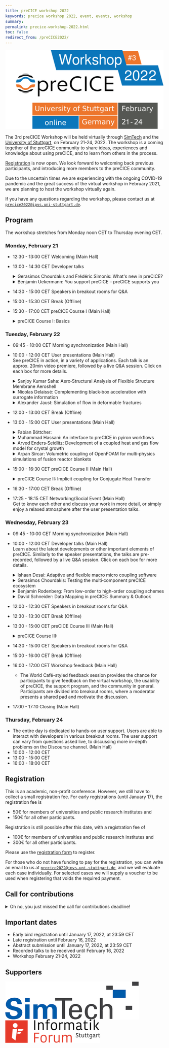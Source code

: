```yaml
---
title: preCICE workshop 2022
keywords: precice workshop 2022, event, events, workshop
summary:
permalink: precice-workshop-2022.html
toc: false
redirect_from: /preCICE2022/
---
```


<img class="img-responsive center-block" src="images/events/precice2022.svg" alt="preCICE Workshop banner" style="max-width: 500px; margin:auto;">

The 3rd preCICE Workshop will be held virtually through [SimTech](https://www.simtech.uni-stuttgart.de/) and the [University of Stuttgart](https://www.uni-stuttgart.de/en/), on February 21-24, 2022. The workshop is a coming together of the preCICE community to share ideas, experiences and knowledge about using preCICE, and to learn from others in the process.

[Registration](https://precice.org/precice-workshop-2022.html#registration) is now open. We look forward to welcoming back previous participants, and introducing more members to the preCICE community.

Due to the uncertain times we are experiencing with the ongoing COVID-19 pandemic and the great success of the virtual workshop in February 2021, we are planning to host the workshop virtually again.

If you have any questions regarding the workshop, please contact us at [`precice2022@ipvs.uni-stuttgart.de`](mailto:precice2022@ipvs.uni-stuttgart.de).

## Program

The workshop stretches from Monday noon CET to Thursday evening CET.

### Monday, February 21

* 12:30 - 13:00 CET Welcoming (Main Hall)
* 13:00 - 14:30 CET Developer talks

    <details class="workshop-event" id="Chourdakis and Simonis"><summary> Gerasimos Chourdakis and Frédéric Simonis: What's new in preCICE?</summary>
    <p>Authors: <a href="https://www.in.tum.de/en/i05/people/personen/gerasimos-chourdakis/">Gerasimos Chourdakis</a>, <a href="https://www.in.tum.de/en/i05/people/personen/frederic-simonis/">Frédéric Simonis</a><br/>
    Affiliation: Technical University of Munich, Germany</p>
    <p>The core library became more robust, user-, and resource-friendly, while we restructured the tutorials and polished both bindings and adapters.
    In this talk, we will explore released as well as upcoming changes to both the library and the ecosystem as a whole.</p>
    </details>

    <details class="workshop-event" id="Uekermann"><summary>Benjamin Uekermann: You support preCICE – preCICE supports you</summary>
    <p>Authors: <a href="https://www.simtech.uni-stuttgart.de/exc/people/Uekermann/">Benjamin Uekermann</a><br/>
    Affiliation: University of Stuttgart, Germany</p>
    <p>Funding open-source research software such as preCICE in a sustainable manner is a challenge. Moreover, during the past year, the amount of support requests and collaborations has reached the manageable limit of the preCICE core team. We are introducing a preCICE support program to solve both issues – such that you can support preCICE and, thus, we can support you in a better and more reliable way. In this talk, we step you through our thought process that led to the program and discuss its funding and support options.</p>
    </details>

* 14:30 - 15:00 CET Speakers in breakout rooms for Q&A
* 15:00 - 15:30 CET Break (Offline)
* 15:30 - 17:00 CET preCICE Course I (Main Hall)

  <details class="workshop-event" id="courseI"><summary>preCICE Course I: Basics</summary>
  <p>Instructors: <a href="https://www.in.tum.de/en/i05/people/personen/gerasimos-chourdakis/">Gerasimos Chourdakis</a>, <a href="https://www.simtech.uni-stuttgart.de/exc/people/Uekermann/">Benjamin Uekermann</a><br/>
  Affiliation: Technical University of Munich, University of Stuttgart, preCICE developers.</p>
  <p>A hands-on introduction to preCICE, recommended for new users that want to learn how to couple their own codes.</p>
  <p>This course requires preCICE v2.3.0, Python 3.6 or newer, and the Python bindings. Optionally, please also install ParaView and gnuplot, or similar software to visualize VTK point data and CSV files. If you prefer to try everything in a Virtual Machine before setting up your own system (recommended), you can use the <a href="https://precice.org/installation-vm.html">preCICE Demo Virtual Machine</a>.</p>
  <p>See the "preCICE Course II and III" for more topics and additional technical requirements.</p>
  </details>

### Tuesday, February 22

* 09:45 - 10:00 CET Morning synchronization (Main Hall)
* 10:00 - 12:00 CET User presentations (Main Hall)<br/>
  See preCICE in action, in a variety of applications. Each talk is an approx. 20min video premiere, followed by a live Q&A session.
  Click on each box for more details.<br/>

    <details class="workshop-event" id="Saha"><summary>Sanjoy Kumar Saha: Aero‐Structural Analysis of Flexible Structure Membrane Aeroshell</summary>
    <p>Authors: <a>Sanjoy Kumar Saha</a><br/>
    Affiliation: Hokkaido University, Japan</p>
    <p>Atmospheric entry is one of the most critical phases in planetary exploration missions due to
    the strong heating, communication blackout and aerodynamic loads caused by the high
    velocity of the capsule. The use of a deployable aerodynamic decelerator with flexible
    membrane as an entry vehicle is a convenient concept that has drawn significant research attention because it provides reduced aerodynamic heating with low ballistic coefficient.</p>
    <p>In this study, the membrane aeroshell was investigated by a fluid‐structure interaction (FSI)
    model based on open‐source fluid solver SU2, computational structural solver CalculiX and
    coupling library preCICE. The present analysis model accurately recreated fundamental flow
    features such as swing motion, shock waves, and the expansion area in the flow field
    simulation. The aeroshell was elastically deformed by aerodynamic force caused by the large
    pressure difference between the front and rear side of the vehicle.</p>
    </details>

    <details class="workshop-event" id="Delaissé"><summary>Nicolas Delaissé: Complementing black‐box acceleration with surrogate information</summary>
    <p>Authors: <a>Nicolas Delaissé</a><br/>
    Affiliation: Ghent University, Belgium</p>
    <p>For partitioned simulation of strongly coupled fluid‐structure interaction problems, an implicit
    coupling scheme with a quasi‐Newton acceleration is often used. All quasi‐Newton
    acceleration methods now implemented in preCICE use the solvers as black‐boxes. However,
    by solving a simplified version of the problem at the start of each time step, both an initial
    Jacobian and solution are obtained, which can subsequently be used as starting point of the
    actual simulation. This method is called IQN‐ILSM. The simplified version of the problem –
    termed surrogate model – can have a coarser mesh or just simplified physics. A prerequisite is
    that the calculation time is significantly less than the actual problem. Finally, also the Jacobian
    and solution from the previous time step can be regarded as surrogate model, resulting in a
    reuse method without large square matrices.
    </p>
    </details>

    <details class="workshop-event" id="Jaust"><summary>Alexander Jaust: Simulation of flow in deformable fractures</summary>
    <p>Authors: <a>Alexander Jaust</a>, Miriam Schulte<br/>
    Affiliation: University of Stuttgart, Germany</p>
    <p>As part of the SFB1313 we work on coupled porous-media applications. This includes the prediction of fluid flow in and deformation of fractures in a porous medium. These predictions are important for hydraulic applications and hydro-fracking. We present an approach to simulate such applications based on a mixed-dimensional model using FEniCS and preCICE. This approach avoids the ill-conditioned monolithic problem and is suitable for, both, single fractures and fracture networks </p>
    </details>

* 12:00 - 13:00 CET Break (Offline)
* 13:00 - 15:00 CET User presentations (Main Hall)

    <details class="workshop-event" id="Böttcher"><summary>Fabian Böttcher: </summary>
    <p>Authors: <a>Fabian Böttcher</a><br/></p>
    <p>coming soon</p>
    </details>

    <details class="workshop-event" id="Hassani"><summary>Muhammad Hassani: An interface to preCICE in pyiron workflows</summary>
    <p>Authors: <a>Muhammad Hassani</a><br/>
    Affiliation: Max Planck Institute for iron research, Germany</p>
    <p>Pyiron is an IDE for materials science, in which all steps to develop and run complex simulation
    workflows can be performed. This includes the initial setup, the remote/interactive submission
    on HPC clusters, the post‐processing, as well as the management, mining, and visualization of
    the data. Additionally, pyiron provides a high‐level unified language for multiple simulation
    tools. Examples are molecular dynamics simulations with LAMMPS or simulations of the
    elastoplastic response of materials with DAMASK.</p>
    <p>Using a Jupyter environment, pyiron worklows are easily accessible, can be shared alongside
    their publications, are reproducible and reusable, with interoperability between various
    simulation tools.</p>
    <p>Here, we present our recently developed pyiron job class to couple continuum scale tools using
    the preCICE python API. An example of two FEniCS simulations, coupled to solve heat transfer
    equations, is chosen as a demonstrator to highlight the ease and flexibility of using pyiron. </p>
    </details>

    <details class="workshop-event" id="Enders‐Seidlitz"><summary>Arved Enders‐Seidlitz: Development of a coupled heat and gas flow model for crystal growth</summary>
    <p>Authors: <a>Arved Enders‐Seidlitz</a><br/> Affiliation: Leibniz Institute for Crystal Growth, Germany</p>
    <p>Crystal growth simulations involve a variety of physical phenomena, e.g., heat transfer, gas and
    melt flows, electromagnetism and thermal stresses. The Finite element (FEM) and Finite
    volume methods (FVM) have been selected as the main simulation tools for a new crystal
    growth model. Currently, 2D axisymmetric heat transfer including radiation, phase change and
    inductive heating are implemented using FEM in Elmer and FEniCSx. The FVM solver
    OpenFOAM has been chosen for gas flow simulations. In this contribution, the coupling
    strategy between Elmer‐OpenFOAM / FEniCSx‐OpenFOAM using preCICE library is discussed.
    First test cases are evaluated for both couplings, and requirements for future development are
    analyzed.</p>
    </details>

    <details class="workshop-event" id="Sircar"><summary>Arpan Sircar: Volumetric coupling of OpenFOAM for multi‐physics simulations of fusion reactor blankets</summary>
    <p>Authors: <a>Arpan Sircar</a><br/>Affiliation: Oak Ridge National Laboratory, USA</p>
    <p>preCICE was mainly developed for surface coupling of multiple codes. In the present work, the
    capability of volumetric coupling using preCICE’s OpenFOAM adapter is tested. This is
    performed using cell‐level interpolations and operator‐splitting of OpenFOAM solvers. The
    sensitivity to different mapping schemes, time interpolation windows and acceleration
    techniques are studied. This is primarily a work in progress to ascertain whether preCICE’s
    capabilities can be used out of the box to perform volumetric coupling. While current tests are
    only limited to OpenFOAM solver, coupling with other home‐grown and commercial codes
    such as Diablo for structural simulations and MCNP/Shift for neutronic simulations are
    underway.</p>
    <p>The broader goal of the current project is to develop an integrated simulation environment for
    the coupled neutronic, thermal‐hydraulic, and plasma‐physics simulation of plasma, vacuum
    vessel, and blanket of conceptual fusion reactors.</p>
    </details>

* 15:00 - 16:30 CET preCICE Course II (Main Hall)

  <details class="workshop-event" id="courseII"><summary>preCICE Course II: Implicit coupling for Conjugate Heat Transfer</summary>
  <p>Instructors: <a href="https://www.in.tum.de/en/i05/people/personen/gerasimos-chourdakis/">Gerasimos Chourdakis</a>, <a href="https://www.simtech.uni-stuttgart.de/exc/people/Uekermann/">Benjamin Uekermann</a><br/>
  Affiliation: Technical University of Munich, University of Stuttgart, preCICE developers.</p>
  <p>We couple two simple Python codes, discussing the basic methods of the preCICE API and the structure of the configuration file.</p>
  <p>This course requires preCICE v2.3.0, Python 3.6 or newer, and the Python bindings. Optionally, please also install ParaView and gnuplot, or similar software to visualize VTK point data and CSV files. If you prefer to try everything in a Virtual Machine before setting up your own system (recommended), you can use the <a href="https://precice.org/installation-vm.html">preCICE Demo Virtual Machine</a>.</p>
  <p>See the "preCICE Course I and III" for more topics and additional technical requirements.</p>
  </details>

* 16:30 - 17:00 CET Break (Offline)
* 17:25 - 18:15 CET Networking/Social Event (Main Hall)<br/>
  Get to know each other and discuss your work in more detail, or simply enjoy a relaxed atmosphere after the user presentation talks.

### Wednesday, February 23

* 09:45 - 10:00 CET Morning synchronization (Main Hall)
* 10:00 - 12:00 CET Developer talks (Main Hall)<br/>
  Learn about the latest developments or other important elements of preCICE.
  Similarly to the speaker presentations, the talks are pre-recorded, followed by a live Q&A session.
  Click on each box for more details.<br/>

   <details class="workshop-event" id="Desai"><summary>Ishaan Desai: Adaptive and flexible macro micro coupling software</summary>
   <p>Authors: <a href="https://www.ipvs.uni-stuttgart.de/institute/team/Desai/">Ishaan Desai</a><br/>Affiliation: University of Stuttgart, Germany</p>
   <p>For many challenging applications in simulation technology, micro-scale phenomena often dominates macro-scale behavior. We present a novel software and algorithm framework called the Micro Manager to couple existing micro-scale and macro-scale simulation programs in a black-box fashion. The Micro Manager calls all micro-scale simulations as libraries and it is itself coupled to the macro-scale simulation using preCICE. Using results of parallel simulations we show that adaptive initialization of micro simulations is critical. Load balancing strategies in the context of adaptive macro-micro coupled simulations are also shown. The working of the Micro Manager is demonstrated using a two-scale porous media application. Application of the Micro Manager in two-scale simulations in the field of human body modeling are also discussed.</p>
   </details>

   <details class="workshop-event" id="Chourdakis"><summary>Gerasimos Chourdakis: Testing the multi‐component preCICE ecosystem </summary>
   <p>Authors: <a href="https://www.in.tum.de/en/i05/people/personen/gerasimos-chourdakis/">Gerasimos Chourdakis</a><br/> Affiliation: Technical University of Munich, Germany</p>
   <p>With several bindings, adapters, tutorials, and more components now in its arsenal, preCICE is now much more than a coupling library: it is a rapidly growing multiphysics ecosystem. One small code contribution in any of the involved repositories can have side-effects on the building, running, and computations of any downstream component. Creating a sustainable testing framework for such a complex ecosystem is not trivial. This talk will discuss the status quo of testing complete coupled simulations for regressions, the ideal system for all the involved stakeholders, challenges specific to preCICE, and novel solutions that will lead us to the new preCICE system tests.</p>
   </details>

    <details class="workshop-event" id="Rodenberg"><summary>Benjamin Rodenberg: From low-order to high-order coupling schemes </summary>
    <p>Authors: <a href="https://www.in.tum.de/en/i05/people/personen/benjamin-rueth/">Benjamin Rodenberg</a><br/>Affiliation: Technical University of Munich, Germany</p>
    <p>preCICE offers explicit and implicit coupling schemes. They often can only reach first-order accuracy in time. We currently develop an extended coupling scheme that allows time interpolation of coupling data. With this one can generally reach higher order. In this talk I give a practical introduction for low-order and high-order coupling schemes in preCICE.  </p>
    </details>

   <details class="workshop-event" id="Schneider"><summary>David Schneider: Data Mapping in preCICE: Summary & Outlook</summary>
   <p>Authors: <a href="https://www.ipvs.uni-stuttgart.de/institute/team/Schneider-00056/">David Schneider</a><br/>Affiliation: University of Stuttgart, Germany</p>
   <p> This talk starts with an overview of the mapping methods as recently published in our new <a href="https://arxiv.org/abs/2109.14470"> reference paper </a>. The published results highlight important properties of the individual methods currently available in preCICE in terms of accuracy, performance as well as stability. In order to improve on these results and extend the flexibility of preCICE in the future, new mapping methods are currently under development. In particular, gradient-based mappings as well as partition of unity approaches are introduced and discussed.</p>
   </details>

* 12:00 - 12:30 CET Speakers in breakout rooms for Q&A
* 12:30 - 13:30 CET Break (Offline)
* 13:30 - 15:00 CET preCICE Course III (Main Hall)

  <details class="workshop-event" id="courseIII"><summary>preCICE Course III: </summary>
  <p>Instructors: <a href="https://www.in.tum.de/en/i05/people/personen/gerasimos-chourdakis/">Gerasimos Chourdakis</a>, <a href="https://www.simtech.uni-stuttgart.de/exc/people/Uekermann/">Benjamin Uekermann</a><br/>
  Affiliation: Technical University of Munich, University of Stuttgart, preCICE developers.</p>
  <p>A hands-on introduction to implicit coupling details in preCICE, recommended for new users that want to learn how to make their coupled simulations more accurate and numerically efficient.</p>
  <p>We couple OpenFOAM and Nutils for Conjugate Heat Transfer, discussing the basic methods of the preCICE API and the structure of the configuration file. We will then also look into tools useful for developing and debugging coupled simulations.</p>
  <p>This course requires preCICE v2.3.0, Python 3.6 or newer, the Python bindings, Nutils 6, OpenFOAM (e.g. v2112), the latest OpenFOAM adapter, and ParaView. If you prefer to try everything in a Virtual Machine, you can use the <a href="https://app.vagrantup.com/precice/boxes/precice-vm">Vagrant Box</a> (VirtualBox image) <a href="https://app.vagrantup.com/precice/boxes/precice-vm">precice/precice-vm</a>.</p>
  <p>If you are new to preCICE, see "preCICE Course I" and "preCICE Course II" first. If you already understand the basics of an adapter, you can directly start here.
  </details>

* 14:30 - 15:00 CET Speakers in breakout rooms for Q&A
* 15:00 - 16:00 CET Break (Offline)
* 16:00 - 17:00 CET Workshop feedback (Main Hall)
  * The World Café-styled feedback session provides the chance for participants to give feedback on the virtual workshop, the usability of preCICE, the support program, and the community in general. Participants are divided into breakout rooms, where a moderator presents a shared pad and motivate the discussion.
* 17:00 - 17:10 Closing (Main Hall)

### Thursday, February 24

* The entire day is dedicated to hands-on user support. Users are able to interact with developers in various breakout rooms. The user support can vary from questions asked live, to discussing more in-depth problems on the Discourse channel. (Main Hall)
* 10:00 - 12:00 CET
* 13:00 - 15:00 CET
* 16:00 - 18:00 CET

## Registration

This is an academic, non-profit conference. However, we still have to collect a small registration fee.
For early registrations (until January 17), the registration fee is

* 50€ for members of universities and public research institutes and
* 150€ for all other participants.

Registration is still possible after this date, with a registration fee of

* 100€ for members of universities and public research institutes and
* 300€ for all other participants.

Please use the [registration form](https://tagung.informatik-forum.org/preCICE2022/register) to register.

For those who do not have funding to pay for the registration, you can write an email to us at [`precice2022@ipvs.uni-stuttgart.de`](mailto:precice2022@ipvs.uni-stuttgart.de), and we will evaluate each case individually. For selected cases we will supply a voucher to be used when registering that voids the required payment.

## Call for contributions

<details><summary>Oh no, you just missed the call for contributions deadline!</summary>
<p> Please note that this is not a classical scientific conference, but a user and developer meeting. Contributions are very welcome, if they fit the purpose, but not mandatory. We ask for contributions in the form of pre-recorded talks.</p>

<p>Possible contributions include (non-exclusively):
<ul>
<li>New adapters for community codes</li>
<li>Coupling numerics</li>
<li>Comparison of different mapping, coupling, and communication methods</li>
<li>Coupling boundary conditions</li>
<li>Multi-scale coupling</li>
<li>Building, packaging, testing, documentation and other Research Software Engineering topics</li>
</ul>
</p>

<p>If you would like to submit a talk, please fill in the respective details during the registration process. We encourage all speakers to pre-record their talks (similar to the talks from <a href="https://www.youtube.com/playlist?list=PLM2obW2udWdoxe1TGVuJXyIRM2JA8pOEL">our last workshop</a>) and submit them a few days before the workshop starts. However, for special cases, a live presentation is still possible. If you want to give a live presentation, please write to us at <a href="mailto:precice2022@ipvs.uni-stuttgart.de">precice2022@ipvs.uni-stuttgart.de</a> so that we can work with you for the planning of your talk. Have a look at the <a href="https://precice.org/precice-workshop-2022.html#important-dates">important dates</a> below for relevant deadlines.</p>

</details>

## Important dates

* Early bird registration until January 17, 2022, at 23:59 CET
* Late registration until February 16, 2022
* Abstract submission until January 17, 2022, at 23:59 CET
* Recorded talks to be received until February 16, 2022
* Workshop February 21-24, 2022

## Supporters

 <img src="images/simtech.png" alt="SimTech" style="float:left; padding-right:150px; max-width: 450px; margin:auto;">
 <img src="images/logo-infos.png" alt="Infos" style="max-width: 300px; margin:auto;">
